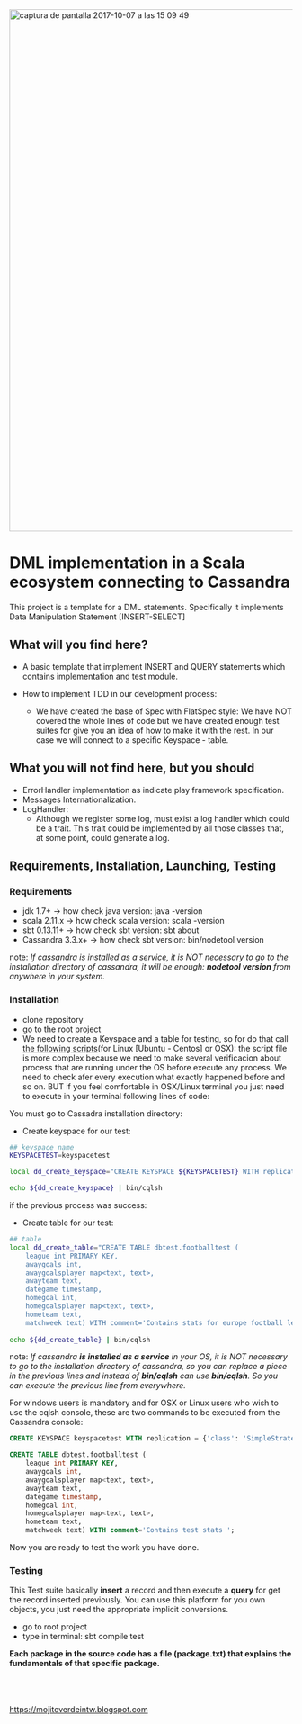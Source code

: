 <img width="928" alt="captura de pantalla 2017-10-07 a las 15 09 49" src="https://user-images.githubusercontent.com/8100363/31313078-665da9a6-abcf-11e7-9266-932880ea6ed2.png">


# DML implementation in a Scala ecosystem connecting to Cassandra #

This project is a template for a DML statements. Specifically it implements Data Manipulation Statement \[INSERT-SELECT]

## What will you find here? ##

* A basic template that implement INSERT and QUERY statements which contains implementation and test module.
    
* How to implement TDD in our development process:
    * We have created the base of Spec with FlatSpec style: We have NOT covered the whole lines of code but we have created enough test suites for give you an idea of how to make it with the rest. In our case we will connect to a specific Keyspace - table.  
    
## What you will not find here, but you should ##

* ErrorHandler implementation as indicate play framework specification. 
* Messages Internationalization.
* LogHandler: 
    * Although we register some log, must exist a log handler which could be a trait. This trait could be implemented by all those classes that, at some point, could generate a log.
   
## Requirements, Installation, Launching, Testing ##

### Requirements ###

* jdk 1.7+ -> how check java version: java -version
* scala 2.11.x -> how check scala version: scala -version
* sbt 0.13.11+ -> how check sbt version: sbt about
* Cassandra 3.3.x+ -> how check sbt version: bin/nodetool version 

note: *If cassandra is installed as a service, it is NOT necessary to go to the installation directory of cassandra, it will be enough: **nodetool version** from anywhere in your system.*

### Installation ###

* clone repository
* go to the root project
* We need to create a Keyspace and a table for testing, so for do that call [the following scripts](https://github.com/ldipotetjob/restfulinplay/blob/master/modules/apirest/conf/apirest.routes)(for Linux \[Ubuntu - Centos] or OSX):
the script file is more complex because we need to make several verificacion about process that are running under the OS before execute any process. We need to check afer every execution what exactly happened before and so on. BUT if you feel comfortable in OSX/Linux terminal you just need to execute in your terminal following lines of code: 

You must go to Cassadra installation directory: 

* Create keyspace for our test:

```bash
## keyspace name
KEYSPACETEST=keyspacetest 

local dd_create_keyspace="CREATE KEYSPACE ${KEYSPACETEST} WITH replication = {'class': 'SimpleStrategy', 'replication_factor' : 1};" 

echo ${dd_create_keyspace} | bin/cqlsh
```

if the previous process was success:

* Create table for our test:

```bash
## table 
local dd_create_table="CREATE TABLE dbtest.footballtest (
    league int PRIMARY KEY,
    awaygoals int,
    awaygoalsplayer map<text, text>,
    awayteam text,
    dategame timestamp,
    homegoal int,
    homegoalsplayer map<text, text>,
    hometeam text,
    matchweek text) WITH comment='Contains stats for europe football leagues';"
    
echo ${dd_create_table} | bin/cqlsh    
```
note: *If cassandra **is installed as a service** in your OS, it is NOT necessary to go to the installation directory of cassandra, so you can replace a piece in the previous lines and instead of **bin/cqlsh** can use **bin/cqlsh**. So you can execute the previous line from everywhere.*

For windows users is mandatory and for OSX or Linux users who wish to use the cqlsh console, these are two commands to be executed from the Cassandra console:

```sql
CREATE KEYSPACE keyspacetest WITH replication = {'class': 'SimpleStrategy', 'replication_factor' : 1};

CREATE TABLE dbtest.footballtest (
    league int PRIMARY KEY,
    awaygoals int,
    awaygoalsplayer map<text, text>,
    awayteam text,
    dategame timestamp,
    homegoal int,
    homegoalsplayer map<text, text>,
    hometeam text,
    matchweek text) WITH comment='Contains test stats ';
```
Now you are ready to test the work you have done.

### Testing ###

This Test suite basically **insert** a record and then execute a **query** for get the record inserted previously. You can use this platform for you own objects, you just need the appropriate implicit conversions.

* go to root project
* type in terminal: sbt compile test

**Each package in the source code has a file (package.txt) that explains the fundamentals of that specific package.**  
<br>
<br>
<br>

https://mojitoverdeintw.blogspot.com 
